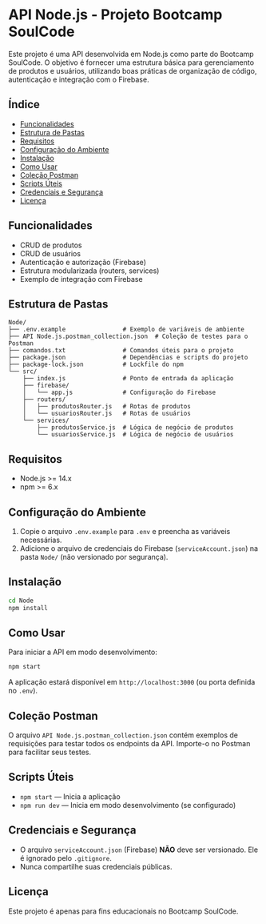 # API Node.js - Projeto Bootcamp SoulCode

Este projeto é uma API desenvolvida em Node.js como parte do Bootcamp SoulCode. O objetivo é fornecer uma estrutura básica para gerenciamento de produtos e usuários, utilizando boas práticas de organização de código, autenticação e integração com o Firebase.

## Índice
- [Funcionalidades](#funcionalidades)
- [Estrutura de Pastas](#estrutura-de-pastas)
- [Requisitos](#requisitos)
- [Configuração do Ambiente](#configuração-do-ambiente)
- [Instalação](#instalação)
- [Como Usar](#como-usar)
- [Coleção Postman](#coleção-postman)
- [Scripts Úteis](#scripts-úteis)
- [Credenciais e Segurança](#credenciais-e-segurança)
- [Licença](#licença)

## Funcionalidades
- CRUD de produtos
- CRUD de usuários
- Autenticação e autorização (Firebase)
- Estrutura modularizada (routers, services)
- Exemplo de integração com Firebase

## Estrutura de Pastas
```
Node/
├── .env.example                # Exemplo de variáveis de ambiente
├── API Node.js.postman_collection.json  # Coleção de testes para o Postman
├── comandos.txt                # Comandos úteis para o projeto
├── package.json                # Dependências e scripts do projeto
├── package-lock.json           # Lockfile do npm
└── src/
    ├── index.js                # Ponto de entrada da aplicação
    ├── firebase/
    │   └── app.js              # Configuração do Firebase
    ├── routers/
    │   ├── produtosRouter.js   # Rotas de produtos
    │   └── usuariosRouter.js   # Rotas de usuários
    └── services/
        ├── produtosService.js  # Lógica de negócio de produtos
        └── usuariosService.js  # Lógica de negócio de usuários
```

## Requisitos
- Node.js >= 14.x
- npm >= 6.x

## Configuração do Ambiente
1. Copie o arquivo `.env.example` para `.env` e preencha as variáveis necessárias.
2. Adicione o arquivo de credenciais do Firebase (`serviceAccount.json`) na pasta `Node/` (não versionado por segurança).

## Instalação
```bash
cd Node
npm install
```

## Como Usar
Para iniciar a API em modo desenvolvimento:
```bash
npm start
```
A aplicação estará disponível em `http://localhost:3000` (ou porta definida no `.env`).

## Coleção Postman
O arquivo `API Node.js.postman_collection.json` contém exemplos de requisições para testar todos os endpoints da API. Importe-o no Postman para facilitar seus testes.

## Scripts Úteis
- `npm start` — Inicia a aplicação
- `npm run dev` — Inicia em modo desenvolvimento (se configurado)

## Credenciais e Segurança
- O arquivo `serviceAccount.json` (Firebase) **NÃO** deve ser versionado. Ele é ignorado pelo `.gitignore`.
- Nunca compartilhe suas credenciais públicas.

## Licença
Este projeto é apenas para fins educacionais no Bootcamp SoulCode.
